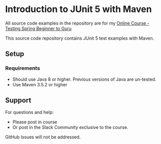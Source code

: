 # Introduction to JUnit 5 with Maven

All source code examples in the repository are for my [Online Course - Testing Spring Beginner to Guru](https://www.udemy.com/testing-spring-boot-beginner-to-guru/?couponCode=GITHUB_REPO)

This source code repository contains JUnit 5 test examples with Maven.

## Setup
### Requirements
* Should use Java 8 or higher. Previous versions of Java are un-tested.
* Use Maven 3.5.2 or higher

## Support
For questions and help:
* Please post in course
* Or post in the Slack Community exclusive to the course.

GitHub Issues will not be addressed.
